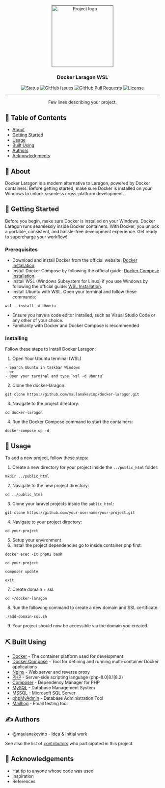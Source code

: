 <p align="center">
  <a href="" rel="noopener">
 <img width=200px height=200px src="https://encrypted-tbn0.gstatic.com/images?q=tbn:ANd9GcTpOFdvSMFGIcIlIhqKU2AYPv5m3WDP3gCvxw&s" alt="Project logo"></a>
</p>

<h3 align="center">Docker Laragon WSL</h3>

<div align="center">

[![Status](https://img.shields.io/badge/status-active-success.svg)]()
[![GitHub Issues](https://img.shields.io/github/issues/maulanakevinp/docker-laragon.svg)](https://github.com/maulanakevinp/docker-laragon/issues)
[![GitHub Pull Requests](https://img.shields.io/github/issues-pr/maulanakevinp/docker-laragon.svg)](https://github.com/maulanakevinp/docker-laragon/pulls)
[![License](https://img.shields.io/badge/license-MIT-blue.svg)](/LICENSE)

</div>

---

<p align="center"> Few lines describing your project.
    <br> 
</p>

## 📝 Table of Contents

- [About](#about)
- [Getting Started](#getting_started)
- [Usage](#usage)
- [Built Using](#built_using)
- [Authors](#authors)
- [Acknowledgments](#acknowledgement)

## 🧐 About <a name = "about"></a>
Docker Laragon is a modern alternative to Laragon, powered by Docker containers. Before getting started, make sure Docker is installed on your Windows to unlock seamless cross-platform development.

## 🏁 Getting Started <a name = "getting_started"></a>

Before you begin, make sure Docker is installed on your Windows. Docker Laragon runs seamlessly inside Docker containers. With Docker, you unlock a portable, consistent, and hassle-free development experience. Get ready to supercharge your workflow!

### Prerequisites

- Download and install Docker from the official website: [Docker Installation](https://docs.docker.com/get-docker/).
- Install Docker Compose by following the official guide: [Docker Compose Installation](https://docs.docker.com/compose/install/).
- Install WSL (Windows Subsystem for Linux) if you use Windows by following the official guide: [WSL Installation](https://docs.microsoft.com/en-us/windows/wsl/install).
- Install Ubuntu with WSL. Open your terminal and follow these commands:
```
wsl --install -d Ubuntu
```
- Ensure you have a code editor installed, such as Visual Studio Code or any other of your choice.
- Familiarity with Docker and Docker Compose is recommended

### Installing

Follow these steps to install Docker Laragon:
1. Open Your Ubuntu terminal (WSL)
```
- Search Ubuntu in taskbar Windows
- or
- Open your terminal and type `wsl -d Ubuntu`
```

2. Clone the docker-laragon:

```
git clone https://github.com/maulanakevinp/docker-laragon.git 
```

3. Navigate to the project directory:

```
cd docker-laragon
```

4. Run the Docker Compose command to start the containers:

```
docker-compose up -d
```

## 🎈 Usage <a name="usage"></a>

To add a new project, follow these steps:

1. Create a new directory for your project inside the `../public_html` folder:

```
mkdir ../public_html
```

2. Navigate to the new project directory:

```
cd ../public_html
```

3. Clone your laravel projects inside the `public_html`:

```
git clone https://github.com/your-username/your-project.git
```

4. Navigate to your project directory:

```
cd your-project
```

5. Setup your environment
6. Install the project dependencies go to inside container php first:

```
docker exec -it php82 bash
```
```
cd your-project
```
```
composer update
```
```
exit
```

7. Create domain + ssl. 

```
cd ~/docker-laragon
```

8. Run the following command to create a new domain and SSL certificate:

```
./add-domain-ssl.sh
```

9. Your project should now be accessible via the domain you created.

## ⛏️ Built Using <a name = "built_using"></a>

- [Docker](https://www.docker.com/) - The container platform used for development
- [Docker Compose](https://docs.docker.com/compose/) - Tool for defining and running multi-container Docker applications
- [Nginx](https://www.nginx.com/) - Web server and reverse proxy
- [PHP](https://www.php.net/) - Server-side scripting language (php-8.0|8.1|8.2)
- [Composer](https://getcomposer.org/) - Dependency Manager for PHP
- [MySQL](https://www.mysql.com/) - Database Management System
- [MSSQL](https://www.microsoft.com/en-us/sql-server/sql-server-downloads) - Microsoft SQL Server
- [phpMyAdmin](https://www.phpmyadmin.net/) - Database Administration Tool
- [Mailhog](https://github.com/mailhog/MailHog) - Email testing tool

## ✍️ Authors <a name = "authors"></a>

- [@maulanakevinp](https://github.com/maulanakevinp) - Idea & Initial work

See also the list of [contributors](https://github.com/maulanakevinp/docker-laragon/contributors) who participated in this project.

## 🎉 Acknowledgements <a name = "acknowledgement"></a>

- Hat tip to anyone whose code was used
- Inspiration
- References
